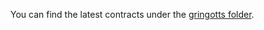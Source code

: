 You can find the latest contracts under the [gringotts folder](https://github.com/BOLT-Protocol/contracts/tree/master/gringotts).
